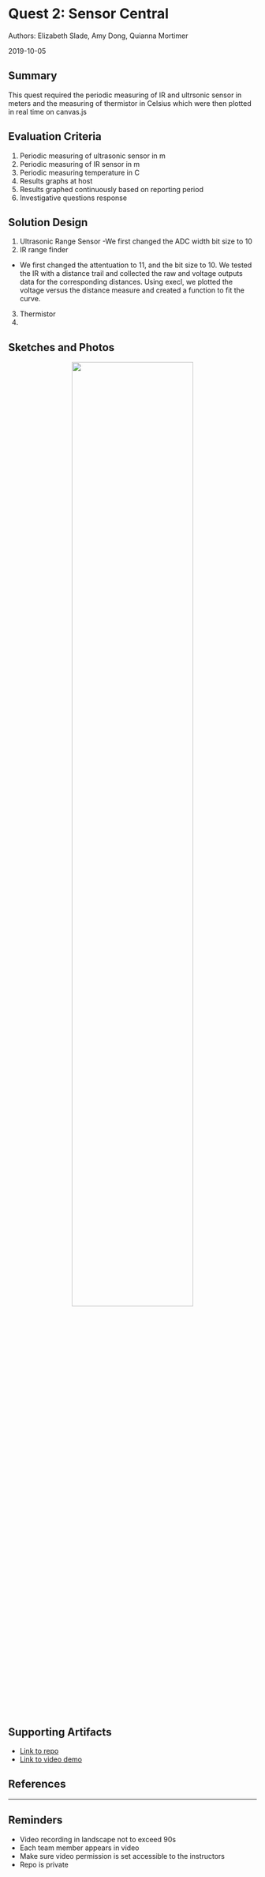 # Quest 2: Sensor Central 
Authors: Elizabeth Slade, Amy Dong, Quianna Mortimer 

2019-10-05

## Summary
This quest required the periodic measuring of IR and ultrsonic sensor in meters and the measuring of thermistor in Celsius which were then plotted in real time on canvas.js 


## Evaluation Criteria
1. Periodic measuring of ultrasonic sensor in m
2. Periodic measuring of IR sensor in m
3. Periodic measuring temperature in C
4. Results graphs at host
5. Results graphed continuously based on reporting period 
6. Investigative questions response


## Solution Design
1. Ultrasonic Range Sensor 
  -We first changed the ADC width bit size to 10
2. IR range finder
  - We first changed the attentuation to 11, and the bit size to 10. We tested the IR with a distance trail and collected the raw and voltage outputs data for the corresponding distances. Using execl, we plotted the voltage versus the distance measure and created a function to fit the curve. 
3. Thermistor
4. 

## Sketches and Photos

<center><img src="./images/IMG_1536.jpg" width="70%" /></center>
<center> </center>


## Supporting Artifacts
- [Link to repo]()
- [Link to video demo]()


## References

-----

## Reminders

- Video recording in landscape not to exceed 90s
- Each team member appears in video
- Make sure video permission is set accessible to the instructors
- Repo is private
